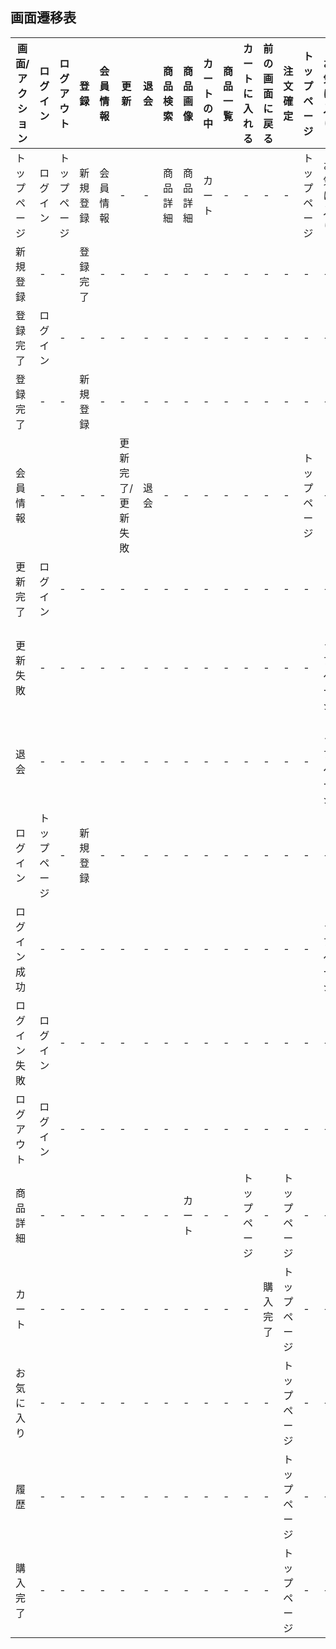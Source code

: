 ## 画面遷移表

|画面/アクション|ログイン|ログアウト|登録|会員情報|更新|退会|商品検索|商品画像|カートの中|商品一覧|カートに入れる|前の画面に戻る|注文確定|トップページ|お気に入り|履歴|
|--------------|-------|---------|----|-------|----|---|-------|-------|----------|-------|-------------|------------|--------|-----------|---------|----|
|トップページ|ログイン|トップページ|新規登録|会員情報|-|-|商品詳細|商品詳細|カート|-|-|-|-|トップページ|お気に入り|履歴|
|新規登録|-|-|登録完了|-|-|-|-|-|-|-|-|-|-|-|-|-|-|-|
|登録完了|ログイン|-|-|-|-|-|-|-|-|-|-|-|-|-|-|-|
|登録完了|-|-|新規登録|-|-|-|-|-|-|-|-|-|-|-|-|-|
|会員情報|-|-|-|-|更新完了/更新失敗|退会|-|-|-|-|-|-|-|トップページ|-|-|
|更新完了|ログイン|-|-|-|-|-|-|-|-|-|-|-|-|-|-|-|-|
|更新失敗|-|-|-|-|-|-|-|-|-|-|-|-|-|-|トップページ|-|-|
|退会|-|-|-|-|-|-|-|-|-|-|-|-|-|-|トップページ|-|-|
|ログイン|トップページ|-|新規登録|-|-|-|-|-|-|-|-|-|-|-|-|-|-|
|ログイン成功|-|-|-|-|-|-|-|-|-|-|-|-|-|-|トップページ|-|-|
|ログイン失敗|ログイン|-|-|-|-|-|-|-|-|-|-|-|-|-|-|-|-|
|ログアウト|ログイン|-|-|-|-|-|-|-|-|-|-|-|-|-|-|-|-|
|商品詳細|-|-|-|-|-|-|-|カート|-|-|トップページ|-|トップページ|-|-|
|カート|-|-|-|-|-|-|-|-|-|-|-|購入完了|トップページ|-|-|
|お気に入り|-|-|-|-|-|-|-|-|-|-|-|-|トップページ|-|-|
|履歴|-|-|-|-|-|-|-|-|-|-|-|-|トップページ|-|-|
|購入完了|-|-|-|-|-|-|-|-|-|-|-|-|トップページ|-|-|
 
